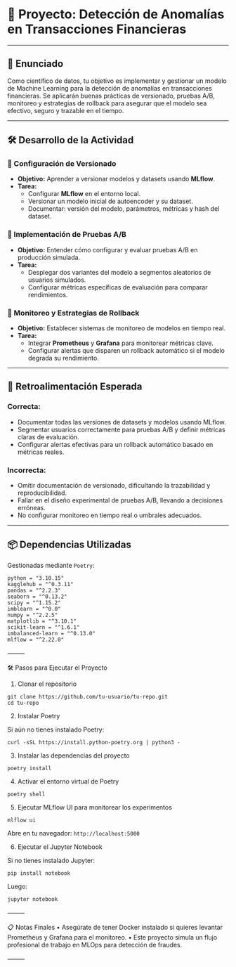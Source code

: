 # 🚀 Proyecto: Detección de Anomalías en Transacciones Financieras

---

## 📖 Enunciado

Como científico de datos, tu objetivo es implementar y gestionar un modelo de Machine Learning para la detección de anomalías en transacciones financieras. Se aplicarán buenas prácticas de versionado, pruebas A/B, monitoreo y estrategias de rollback para asegurar que el modelo sea efectivo, seguro y trazable en el tiempo.

---

## 🛠 Desarrollo de la Actividad

### 🔹 Configuración de Versionado
- **Objetivo:** Aprender a versionar modelos y datasets usando **MLflow**.
- **Tarea:** 
  - Configurar **MLflow** en el entorno local.
  - Versionar un modelo inicial de autoencoder y su dataset.
  - Documentar: versión del modelo, parámetros, métricas y hash del dataset.

### 🔹 Implementación de Pruebas A/B
- **Objetivo:** Entender cómo configurar y evaluar pruebas A/B en producción simulada.
- **Tarea:** 
  - Desplegar dos variantes del modelo a segmentos aleatorios de usuarios simulados.
  - Configurar métricas específicas de evaluación para comparar rendimientos.

### 🔹 Monitoreo y Estrategias de Rollback
- **Objetivo:** Establecer sistemas de monitoreo de modelos en tiempo real.
- **Tarea:** 
  - Integrar **Prometheus** y **Grafana** para monitorear métricas clave.
  - Configurar alertas que disparen un rollback automático si el modelo degrada su rendimiento.

---

## 🧠 Retroalimentación Esperada

### Correcta:
- Documentar todas las versiones de datasets y modelos usando MLflow.
- Segmentar usuarios correctamente para pruebas A/B y definir métricas claras de evaluación.
- Configurar alertas efectivas para un rollback automático basado en métricas reales.

### Incorrecta:
- Omitir documentación de versionado, dificultando la trazabilidad y reproducibilidad.
- Fallar en el diseño experimental de pruebas A/B, llevando a decisiones erróneas.
- No configurar monitoreo en tiempo real o umbrales adecuados.

---

## 📦 Dependencias Utilizadas

Gestionadas mediante `Poetry`:

```
python = "3.10.15"
kagglehub = "^0.3.11"
pandas = "^2.2.3"
seaborn = "^0.13.2"
scipy = "^1.15.2"
imblearn = "^0.0"
numpy = "^2.2.5"
matplotlib = "^3.10.1"
scikit-learn = "^1.6.1"
imbalanced-learn = "^0.13.0"
mlflow = "^2.22.0"
```


⸻

🛠️ Pasos para Ejecutar el Proyecto

1. Clonar el repositorio

```
git clone https://github.com/tu-usuario/tu-repo.git
cd tu-repo
```

2. Instalar Poetry

Si aún no tienes instalado Poetry:

```
curl -sSL https://install.python-poetry.org | python3 -
```

3. Instalar las dependencias del proyecto

```
poetry install
```

4. Activar el entorno virtual de Poetry

```
poetry shell
```

5. Ejecutar MLflow UI para monitorear los experimentos

```
mlflow ui
```

Abre en tu navegador: ```http://localhost:5000```

6. Ejecutar el Jupyter Notebook

Si no tienes instalado Jupyter:

```pip install notebook```

Luego:

```jupyter notebook```


⸻

📋 Notas Finales
	•	Asegúrate de tener Docker instalado si quieres levantar Prometheus y Grafana para el monitoreo.
	•	Este proyecto simula un flujo profesional de trabajo en MLOps para detección de fraudes.

⸻